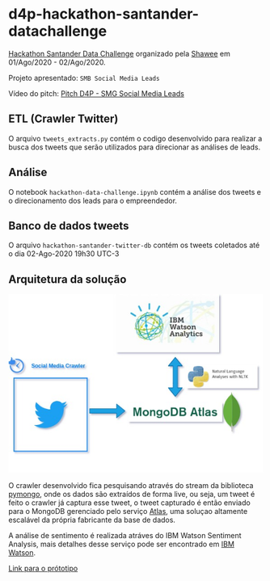 # d4p-hackathon-santander-datachallenge
[Hackathon Santander Data Challenge](https://www.datachallenge.com.br/) organizado pela [Shawee](https://shawee.io/) em 01/Ago/2020 - 02/Ago/2020.

Projeto apresentado: `SMB Social Media Leads`

Vídeo do pitch: [Pitch D4P - SMG Social Media Leads](https://www.youtube.com/watch?v=HgUV5aMMwnE&feature=youtu.be)

## ETL (Crawler Twitter)

O arquivo `tweets_extracts.py` contém o codigo desenvolvido para realizar a busca dos tweets que serão utilizados para direcionar as análises de leads.

## Análise

O notebook `hackathon-data-challenge.ipynb` contém a análise dos tweets e o direcionamento dos leads para o empreendedor.

## Banco de dados tweets

O arquivo `hackathon-santander-twitter-db` contém os tweets coletados até o dia 02-Ago-2020 19h30 UTC-3

## Arquitetura da solução

![Alt text](img/arquiterura_solucao.jpg?raw=true "Title")

O crawler desenvolvido fica pesquisando através do stream da biblioteca [pymongo](https://pymongo.readthedocs.io/en/stable/), onde os dados são extraídos de forma live, ou seja, um tweet é feito o crawler já captura esse tweet, o tweet capturado é então enviado para o MongoDB gerenciado pelo serviço [Atlas](https://www.mongodb.com/cloud/atlas), uma soluçao altamente escalável da própria fabricante da base de dados.

A análise de sentimento é realizada atráves do IBM Watson Sentiment Analysis, mais detalhes desse serviço pode ser encontrado em [IBM Watson](https://cloud.ibm.com/apidocs/natural-language-understanding?code=python#sentiment).

[Link para o prótotipo](https://github.com/lima-pedro/hackathon-santander)

